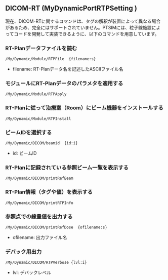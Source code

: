 ## DICOM-RT (MyDynamicPortRTPSetting )
 現在、DICOM-RTに関するコマンドは、タグの解釈が装置によって異なる場合があるため、完全にはサポートされていません。PTSIMには、粒子線施設によってコードを開発して実装できるように、以下のコマンドを用意しています。

### RT-Planデータファイルを読む
```
/My/Dynamic/Module/RTPFile  {filename:s}
```
- filename:  RT-Planデータ名を記述したASCIIファイル名

### モジュールにRT-Planデータのパラメタを適用する
```
/My/Dynamic/Module/RTPApply
```

### RT-Planに従って治療室（Room）にビーム機器をインストールする
```
/My/Dynamic/Module/RTPInstall
```

### ビームIDを選択する
```
/My/Dynamic/DICOM/beamid  {id:i}
```
- id:  ビームID

### RT-Planに記録されている参照ビーム一覧を表示する
```
/My/Dynamic/DICOM/printRefBeam
```

### RT-Plan情報（タグや値）を表示する
```
/My/Dynamic/DICOM/printRTPInfo
```

### 参照点での線量値を出力する
```
/My/Dynamic/DICOM/printRefDose  {ofilename:s}
```
- ofilename:  出力ファイル名

### デバック用出力
```
/My/Dynamic/DICOM/RTPVerbose {lvl:i}
```
- lvl:  デバックレベル
